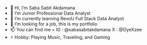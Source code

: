 - 👋 Hi, I’m Saba Sabit Akdamana
- 👀 I’m Junior Professional Data Analyst
- 🌱 I’m currently learning RevoU Full Stack Data Analyst
- 💞️ I’m looking for a job, this is my portfolio
- 📫 You can find me = IG  : @sabasabitakdamana
                        X   : @DyeXzee
- ⚡ Hobby: Playing Music, Traveling, and Gaming

<!---
akdamana7/akdamana7 is a ✨ special ✨ repository because its `README.md` (this file) appears on your GitHub profile.
You can click the Preview link to take a look at your changes.
--->
